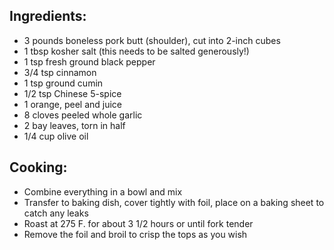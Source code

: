 ## Ingredients:
- 3 pounds boneless pork butt (shoulder), cut into 2-inch cubes
- 1 tbsp kosher salt (this needs to be salted generously!)
- 1 tsp fresh ground black pepper
- 3/4 tsp cinnamon
- 1 tsp ground cumin
- 1/2 tsp Chinese 5-spice
- 1 orange, peel and juice
- 8 cloves peeled whole garlic
- 2 bay leaves, torn in half
- 1/4 cup olive oil

## Cooking:
- Combine everything in a bowl and mix 
- Transfer to baking dish, cover tightly with foil, place on a baking sheet to catch any leaks
- Roast at 275 F. for about 3 1/2 hours or until fork tender
- Remove the foil and broil to crisp the tops as you wish
